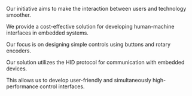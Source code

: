 Our initiative aims to make the interaction between users and technology smoother.

We provide a cost-effective solution for developing human-machine interfaces in embedded systems.

Our focus is on designing simple controls using buttons and rotary encoders.

Our solution utilizes the HID protocol for communication with embedded devices.

This allows us to develop user-friendly and simultaneously high-performance control interfaces.
